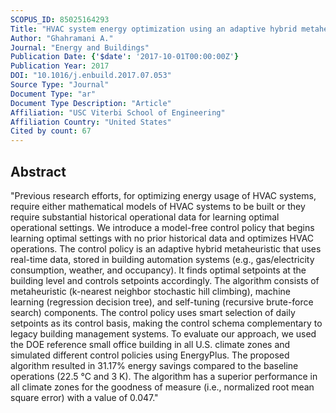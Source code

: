 ```yaml
---
SCOPUS_ID: 85025164293
Title: "HVAC system energy optimization using an adaptive hybrid metaheuristic"
Author: "Ghahramani A."
Journal: "Energy and Buildings"
Publication Date: {'$date': '2017-10-01T00:00:00Z'}
Publication Year: 2017
DOI: "10.1016/j.enbuild.2017.07.053"
Source Type: "Journal"
Document Type: "ar"
Document Type Description: "Article"
Affiliation: "USC Viterbi School of Engineering"
Affiliation Country: "United States"
Cited by count: 67
---
```


## Abstract
"Previous research efforts, for optimizing energy usage of HVAC systems, require either mathematical models of HVAC systems to be built or they require substantial historical operational data for learning optimal operational settings. We introduce a model-free control policy that begins learning optimal settings with no prior historical data and optimizes HVAC operations. The control policy is an adaptive hybrid metaheuristic that uses real-time data, stored in building automation systems (e.g., gas/electricity consumption, weather, and occupancy). It finds optimal setpoints at the building level and controls setpoints accordingly. The algorithm consists of metaheuristic (k-nearest neighbor stochastic hill climbing), machine learning (regression decision tree), and self-tuning (recursive brute-force search) components. The control policy uses smart selection of daily setpoints as its control basis, making the control schema complementary to legacy building management systems. To evaluate our approach, we used the DOE reference small office building in all U.S. climate zones and simulated different control policies using EnergyPlus. The proposed algorithm resulted in 31.17% energy savings compared to the baseline operations (22.5 °C and 3 K). The algorithm has a superior performance in all climate zones for the goodness of measure (i.e., normalized root mean square error) with a value of 0.047."
